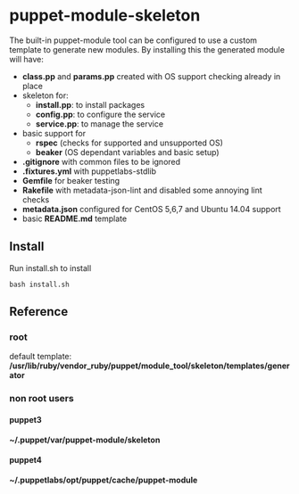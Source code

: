 # puppet-module-skeleton

The built-in puppet-module tool can be configured to use a custom template to
generate new modules. By installing this the generated module will have:

- **class.pp** and **params.pp** created with OS support checking already in place
- skeleton for:
  * **install.pp**: to install packages
  * **config.pp**: to configure the service
  * **service.pp**: to manage the service
- basic support for
  * **rspec** (checks for supported and unsupported OS)
  * **beaker** (OS dependant variables and basic setup)
- **.gitignore** with common files to be ignored
- **.fixtures.yml** with puppetlabs-stdlib
- **Gemfile** for beaker testing
- **Rakefile** with metadata-json-lint and disabled some annoying lint checks
- **metadata.json** configured for CentOS 5,6,7 and Ubuntu 14.04 support
- basic **README.md** template

## Install

Run install.sh to install

```
bash install.sh
```

## Reference

### root

default template:
**/usr/lib/ruby/vendor_ruby/puppet/module_tool/skeleton/templates/generator**

### non root users

#### puppet3
**~/.puppet/var/puppet-module/skeleton**

#### puppet4
**~/.puppetlabs/opt/puppet/cache/puppet-module**
